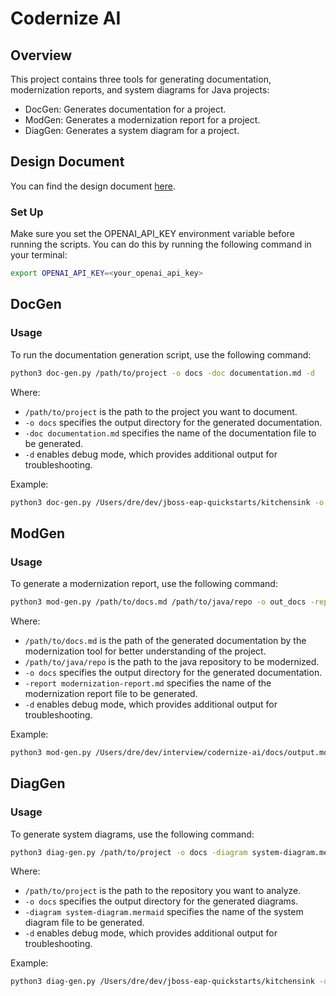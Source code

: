 # Codernize AI

## Overview

This project contains three tools for generating documentation, modernization reports, and system diagrams for Java projects:

- DocGen: Generates documentation for a project.
- ModGen: Generates a modernization report for a project.
- DiagGen: Generates a system diagram for a project.

## Design Document
You can find the design document [here](./design-doc.pdf).

### Set Up
Make sure you set the OPENAI_API_KEY environment variable before running the scripts. You can do this by running the following command in your terminal:

```bash
export OPENAI_API_KEY=<your_openai_api_key>
```

## DocGen

### Usage
To run the documentation generation script, use the following command:

```bash
python3 doc-gen.py /path/to/project -o docs -doc documentation.md -d
```
Where:
- `/path/to/project` is the path to the project you want to document.
- `-o docs` specifies the output directory for the generated documentation.
- `-doc documentation.md` specifies the name of the documentation file to be generated.
- `-d` enables debug mode, which provides additional output for troubleshooting.

Example:
```bash
python3 doc-gen.py /Users/dre/dev/jboss-eap-quickstarts/kitchensink -o docs -doc documentation.md -d
```


## ModGen
### Usage
To generate a modernization report, use the following command:

```bash
python3 mod-gen.py /path/to/docs.md /path/to/java/repo -o out_docs -report modernization-report.md -d
```
Where:
- `/path/to/docs.md` is the path of the generated documentation by the modernization tool for better understanding of the project.
- `/path/to/java/repo` is the path to the java repository to be modernized.
- `-o docs` specifies the output directory for the generated documentation.
- `-report modernization-report.md` specifies the name of the modernization report file to be generated.
- `-d` enables debug mode, which provides additional output for troubleshooting.

Example:
```bash
python3 mod-gen.py /Users/dre/dev/interview/codernize-ai/docs/output.md /Users/dre/dev/jboss-eap-quickstarts/kitchensink -o docs -report modernization-report.md -d
```

## DiagGen
### Usage
To generate system diagrams, use the following command:

```bash
python3 diag-gen.py /path/to/project -o docs -diagram system-diagram.mermaid -d
```
Where:
- `/path/to/project` is the path to the repository you want to analyze.
- `-o docs` specifies the output directory for the generated diagrams.
- `-diagram system-diagram.mermaid` specifies the name of the system diagram file to be generated.
- `-d` enables debug mode, which provides additional output for troubleshooting.

Example:
```bash
python3 diag-gen.py /Users/dre/dev/jboss-eap-quickstarts/kitchensink -o docs -diagram sys-diagram.mermaid
```